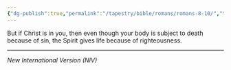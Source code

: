 ```yaml
---
{"dg-publish":true,"permalink":"/tapestry/bible/romans/romans-8-10/","title":"Romans 8:10","tags":["bible-verse","bible-verse"],"dgHomeLink":true,"dgShowLocalGraph":true,"dgEnableSearch":true}
---
```


But if Christ is in you, then even though your body is subject to death because of sin, the Spirit gives life because of righteousness.

---
*New International Version (NIV)*